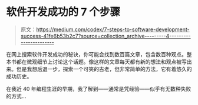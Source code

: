 # 软件开发成功的 7 个步骤

> 原文：<https://medium.com/codex/7-steps-to-software-development-success-41fe6b53b2c7?source=collection_archive---------4----------------------->

在网上搜索软件开发成功的秘诀，你可能会找到数百篇文章，包含数百种观点。整本书都在微观细节上讨论这个话题。像这样的文章每天都有新的想法和观点被写出来。但是我想后退一步，探索一个可笑的古老，但非常简单的方法，它有着悠久的成功历史。

在我近 40 年编程生涯的早期，我了解到——通常是凭经验——似乎有无数种失败的方式…